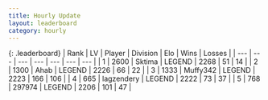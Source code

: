 ```yaml
---
title: Hourly Update
layout: leaderboard
category: hourly
---
```


{: .leaderboard}
| Rank | LV | Player | Division | Elo | Wins | Losses |
| --- | --- | --- | --- | --- | --- | --- |
| <span data-change="0">1</span> | 2600 | <span title="ID: 353063">Sktima</span> | LEGEND | <span data-change="0">2268</span> | <span data-change="0">51</span> | <span data-change="0">14</span> |
| <span data-change="0">2</span> | 1300 | <span title="ID: 402846">Ahab</span> | LEGEND | <span data-change="0">2226</span> | <span data-change="0">66</span> | <span data-change="0">22</span> |
| <span data-change="0">3</span> | 1333 | <span title="ID: 720567">Muffy342</span> | LEGEND | <span data-change="0">2223</span> | <span data-change="0">166</span> | <span data-change="0">106</span> |
| <span data-change="0">4</span> | 665 | <span title="ID: 628282">lagzendery</span> | LEGEND | <span data-change="0">2222</span> | <span data-change="0">73</span> | <span data-change="0">37</span> |
| <span data-change="0">5</span> | 768 | <span title="ID: 544038">297974</span> | LEGEND | <span data-change="0">2206</span> | <span data-change="0">101</span> | <span data-change="0">47</span> |